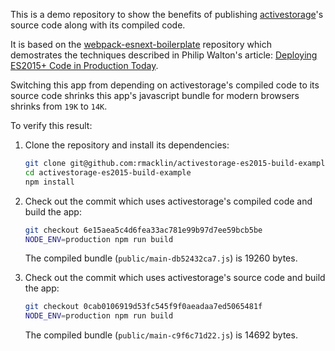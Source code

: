This is a demo repository to show the benefits of publishing [activestorage]'s
source code along with its compiled code.

It is based on the [webpack-esnext-boilerplate] repository which demostrates the
techniques described in Philip Walton's article:
[Deploying ES2015+ Code in Production Today].

Switching this app from depending on activestorage's compiled code to its source
code shrinks this app's javascript bundle for modern browsers shrinks from `19K`
to `14K`.

To verify this result:

1. Clone the repository and install its dependencies:
   ```sh
   git clone git@github.com:rmacklin/activestorage-es2015-build-example.git
   cd activestorage-es2015-build-example
   npm install
   ```

2. Check out the commit which uses activestorage's compiled code and build the
   app:
   ```sh
   git checkout 6e15aea5c4d6fea33ac781e99b97d7ee59bcb5be
   NODE_ENV=production npm run build
   ```
   The compiled bundle (`public/main-db52432ca7.js`) is 19260 bytes.

3. Check out the commit which uses activestorage's source code and build the
   app:
   ```sh
   git checkout 0cab0106919d53fc545f9f0aeadaa7ed5065481f
   NODE_ENV=production npm run build
   ```
   The compiled bundle (`public/main-c9f6c71d22.js`) is 14692 bytes.

[activestorage]: https://github.com/rails/rails/tree/v5.2.0.rc1/activestorage
[Deploying ES2015+ Code in Production Today]: https://philipwalton.com/articles/deploying-es2015-code-in-production-today/
[webpack-esnext-boilerplate]: https://github.com/philipwalton/webpack-esnext-boilerplate
